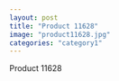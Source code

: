 ```yaml
---
layout: post
title: "Product 11628"
image: "product11628.jpg"
categories: "category1"
---
```

Product 11628
